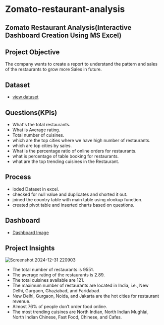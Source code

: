 # Zomato-restaurant-analysis

## Zomato Restaurant Analysis(Interactive Dashboard Creation Using MS Excel)

## Project Objective 
The company wants to create a report to understand the pattern and sales of the restaurants to grow more Sales in future.

## Dataset 
- <a href="https://github.com/ChandraMohaniitm/Zomato-restaurant-analysis/blob/main/restaurant_data_cl.xlsx">view dataset</a>

## Questions(KPIs)
- What's the total restaurants.
- What is Average rating.
- Total number of cuisines. 
- which are the top cities where we have high number of restaurants.
- which are top cities by sales.
- What is the percentage ratio of online orders for restaurants. 
- what is percentage of table booking for restaurants.
- what are the top trending cuisines in the Restaurant.

## Process
- loded Dataset in excel. 
- checked for null value and duplicates and shorted it out.
- joined the country table with main table using xlookup function.
- created pivot table and inserted charts based on questions. 

## Dashboard 
- <a href="https://github.com/ChandraMohaniitm/Zomato-restaurant-analysis/blob/main/Screenshot%202024-12-31%20220903.png">Dashboard Image</a>

## Project Insights 

 ![Screenshot 2024-12-31 220903](https://github.com/user-attachments/assets/9064becb-7225-4d05-bb21-110de05f61f5)
- The total number of restaurants is 9551.
- The average rating of the restaurants is 2.89.
- The total cuisines available are 121.
- The maximum number of restaurants are located in India, i.e., New Delhi, Gurgaon, Ghaziabad, and Faridabad.
- New Delhi, Gurgaon, Noida, and Jakarta are the hot cities for restaurant revenue.
- Almost 76% of people don’t order food online.
- The most trending cuisines are North Indian, North Indian Mughlai, North Indian Chinese, Fast Food, Chinese, and   Cafes.

